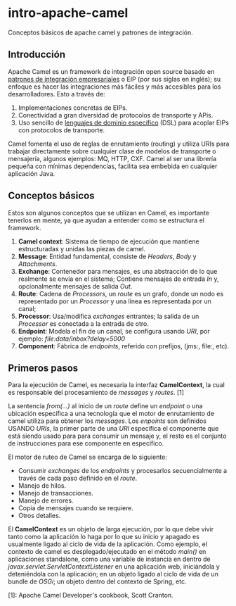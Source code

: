# intro-apache-camel
Conceptos básicos de apache camel y patrones de integración.


## Introducción
Apache Camel es un framework de integración open source basado en [patrones de integración empresariales](http://camel.apache.org/enterprise-integration-patterns.html) o EIP (por sus siglas en inglés); su enfoque es hacer las integraciones más
fáciles y más accesibles para los desarrolladores. Esto a través de:

1. Implementaciones concretas de EIPs.
2. Conectividad a gran diversidad de protocolos de transporte y APis.
3. Uso sencillo de [lenguajes de dominio específico](https://es.wikipedia.org/wiki/Lenguaje_de_dominio_espec%C3%ADfico) (DSL) para acoplar EIPs con protocolos de transporte. 

Camel fomenta el uso de reglas de enrutamiento (routing) y utiliza URIs para trabajar directamente sobre cualquier clase de modelos de transporte o mensajería, algunos
ejemplos: MQ, HTTP, CXF. Camel al ser una librería pequeña con mínimas dependencias, facilita sea embebida en cualquier aplicación Java.

## Conceptos básicos

Estos son algunos conceptos que se utilizan en Camel, es importante tenerlos en mente, ya que ayudan a entender como se estructura el framework.

1. **Camel context**: Sistema de tiempo de ejecución que mantiene estructuradas y unidas las piezas de camel.
2. **Message**: Entidad fundamental, consiste de _Headers_, _Body_ y _Attachments_.
3. **Exchange**: Contenedor para mensajes, es una abstracción de lo que realmente se envía en el sistema; Contiene mensajes de entrada *In* y, opcionalmente mensajes de salida *Out*.
4. **Route**: Cadena de _Processors_, un _route_ es un grafo, donde un nodo es representado por un _Processor_ y una línea es representada por un canal; 
5. **Processor**: Usa/modifica _exchanges_ entrantes; la salida de un _Processor_ es conectada a la entrada de otro.
6. **Endpoint**: Modela el fin de un canal, se configura usando _URI_, por ejemplo: _file:data/inbox?delay=5000_
7. **Component**: Fábrica de _endpoints_, referido con prefijos, (jms:, file:, etc).

## Primeros pasos

Para la ejecución de Camel, es necesaria la interfaz **CamelContext**, la cual es responsable
del procesamiento de _messages_ y _routes_. [1]

La sentencia _from(...)_ al inicio de un _route_ define un _endpoint_ o una ubicación específica a
una tecnología que el motor de enrutamiento de camel utiliza para obtener los _messages_. Los _enpoints_ son definidos USANDO _URIs_, la primer parte de una _URI_ especifica el componente que
está siendo usado para para consumir un mensaje y, el resto es el conjunto de instrucciones para
ese componente en específico.

El motor de ruteo de Camel se encarga de lo siguiente:

* Consumir _exchanges_ de los _endpoints_ y procesarlos secuencialmente a través de cada paso
definido en el _route_.
* Manejo de hilos.
* Manejo de transacciones.
* Manejo de errores.
* Copia de mensajes cuando se requiere.
* Otros detalles.

El **CamelContext** es un objeto de larga ejecución, por lo que debe vivir tanto como la aplicación
lo haga por lo que su inicio y apagado es usualmente ligado al ciclo de vida de la aplicación. Como
ejemplo, el contexto de camel es desplegado/ejecutado en el método _main()_ en aplicaciones
standalone, como una variable de instancia en dentro de _javax.servlet.ServletContextListener_ en
una aplicación web, iniciándola y deteniéndola con la aplicación; en un objeto ligado al ciclo de
vida de un bundle de _OSGi_; un objeto dentro del contexto de Spring, etc.

[1]: Apache Camel Developer's cookbook, Scott Cranton.